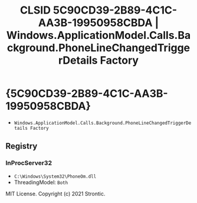 ﻿---
title: "CLSID 5C90CD39-2B89-4C1C-AA3B-19950958CBDA | Windows.ApplicationModel.Calls.Background.PhoneLineChangedTriggerDetails Factory"
excerpt: What is COM-Object CLSID 5C90CD39-2B89-4C1C-AA3B-19950958CBDA?
---

# {5C90CD39-2B89-4C1C-AA3B-19950958CBDA}

* `Windows.ApplicationModel.Calls.Background.PhoneLineChangedTriggerDetails Factory`

## Registry


### InProcServer32

* `C:\Windows\System32\PhoneOm.dll`
* ThreadingModel: `Both`

MIT License. Copyright (c) 2021 Strontic.


